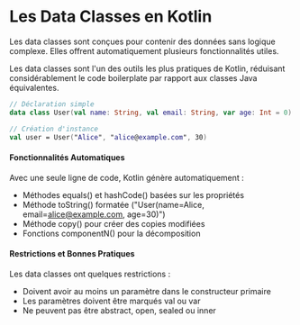 # Les Data Classes en Kotlin

Les data classes sont conçues pour contenir des données sans logique complexe. Elles offrent automatiquement plusieurs fonctionnalités utiles.

Les data classes sont l'un des outils les plus pratiques de Kotlin, réduisant considérablement le code boilerplate par rapport aux classes Java équivalentes.

```kotlin
// Déclaration simple
data class User(val name: String, val email: String, var age: Int = 0)

// Création d'instance
val user = User("Alice", "alice@example.com", 30)


```

#### Fonctionnalités Automatiques
Avec une seule ligne de code, Kotlin génère automatiquement :
- Méthodes equals() et hashCode() basées sur les propriétés
- Méthode toString() formatée ("User(name=Alice, email=alice@example.com, age=30)")
- Méthode copy() pour créer des copies modifiées
- Fonctions componentN() pour la décomposition

#### Restrictions et Bonnes Pratiques

Les data classes ont quelques restrictions :
- Doivent avoir au moins un paramètre dans le constructeur primaire
- Les paramètres doivent être marqués val ou var
- Ne peuvent pas être abstract, open, sealed ou inner
